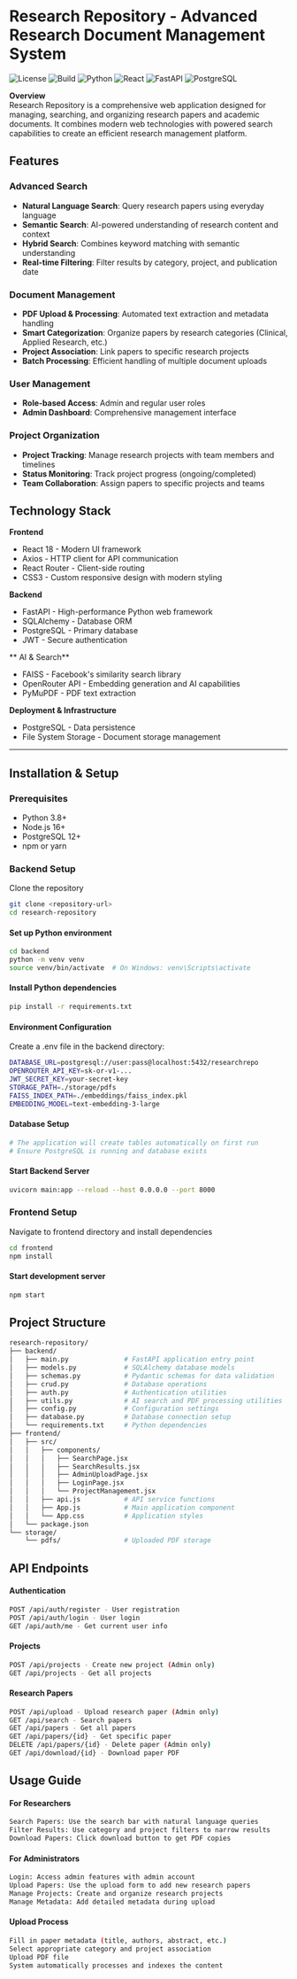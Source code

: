 # Research Repository - Advanced Research Document Management System

![License](https://img.shields.io/badge/license-MIT-green.svg) 
![Build](https://img.shields.io/badge/build-passing-brightgreen) 
![Python](https://img.shields.io/badge/python-3.8+-blue.svg) 
![React](https://img.shields.io/badge/react-18-blue.svg) 
![FastAPI](https://img.shields.io/badge/fastapi-0.95+-teal.svg) 
![PostgreSQL](https://img.shields.io/badge/postgresql-12+-blue.svg)

 **Overview**  
Research Repository is a comprehensive web application designed for managing, searching, and organizing research papers and academic documents. It combines modern web technologies with powered search capabilities to create an efficient research management platform.

##  Features

### Advanced Search
- **Natural Language Search**: Query research papers using everyday language  
- **Semantic Search**: AI-powered understanding of research content and context  
- **Hybrid Search**: Combines keyword matching with semantic understanding  
- **Real-time Filtering**: Filter results by category, project, and publication date  

### Document Management
- **PDF Upload & Processing**: Automated text extraction and metadata handling  
- **Smart Categorization**: Organize papers by research categories (Clinical, Applied Research, etc.)  
- **Project Association**: Link papers to specific research projects  
- **Batch Processing**: Efficient handling of multiple document uploads  

### User Management
- **Role-based Access**: Admin and regular user roles   
- **Admin Dashboard**: Comprehensive management interface  

### Project Organization
- **Project Tracking**: Manage research projects with team members and timelines  
- **Status Monitoring**: Track project progress (ongoing/completed)  
- **Team Collaboration**: Assign papers to specific projects and teams  

## Technology Stack

**Frontend**
- React 18 - Modern UI framework  
- Axios - HTTP client for API communication  
- React Router - Client-side routing  
- CSS3 - Custom responsive design with modern styling  

**Backend**
- FastAPI - High-performance Python web framework  
- SQLAlchemy - Database ORM  
- PostgreSQL - Primary database  
- JWT - Secure authentication  

** AI & Search**
- FAISS - Facebook's similarity search library  
- OpenRouter API - Embedding generation and AI capabilities  
- PyMuPDF - PDF text extraction  

**Deployment & Infrastructure**
- PostgreSQL - Data persistence  
- File System Storage - Document storage management  

---

##  Installation & Setup

### Prerequisites
- Python 3.8+  
- Node.js 16+  
- PostgreSQL 12+  
- npm or yarn  

### Backend Setup
Clone the repository
```bash
git clone <repository-url>
cd research-repository
```
#### Set up Python environment
```bash
cd backend
python -m venv venv
source venv/bin/activate  # On Windows: venv\Scripts\activate
```
#### Install Python dependencies
```bash
pip install -r requirements.txt
```
#### Environment Configuration
Create a .env file in the backend directory:
```bash
DATABASE_URL=postgresql://user:pass@localhost:5432/researchrepo
OPENROUTER_API_KEY=sk-or-v1-...
JWT_SECRET_KEY=your-secret-key
STORAGE_PATH=./storage/pdfs
FAISS_INDEX_PATH=./embeddings/faiss_index.pkl
EMBEDDING_MODEL=text-embedding-3-large
```
#### Database Setup
```bash
# The application will create tables automatically on first run
# Ensure PostgreSQL is running and database exists
```
#### Start Backend Server
```bash
uvicorn main:app --reload --host 0.0.0.0 --port 8000
```
### Frontend Setup
Navigate to frontend directory and install dependencies
```bash
cd frontend
npm install
```
#### Start development server
```bash
npm start
```

## Project Structure
```bash
research-repository/
├── backend/
│   ├── main.py              # FastAPI application entry point
│   ├── models.py            # SQLAlchemy database models
│   ├── schemas.py           # Pydantic schemas for data validation
│   ├── crud.py              # Database operations
│   ├── auth.py              # Authentication utilities
│   ├── utils.py             # AI search and PDF processing utilities
│   ├── config.py            # Configuration settings
│   ├── database.py          # Database connection setup
│   └── requirements.txt     # Python dependencies
├── frontend/
│   ├── src/
│   │   ├── components/
│   │   │   ├── SearchPage.jsx
│   │   │   ├── SearchResults.jsx
│   │   │   ├── AdminUploadPage.jsx
│   │   │   ├── LoginPage.jsx
│   │   │   └── ProjectManagement.jsx
│   │   ├── api.js           # API service functions
│   │   ├── App.js           # Main application component
│   │   └── App.css          # Application styles
│   └── package.json
└── storage/
    └── pdfs/                # Uploaded PDF storage
```

## API Endpoints
#### Authentication
```bash
POST /api/auth/register - User registration
POST /api/auth/login - User login
GET /api/auth/me - Get current user info
```

#### Projects
```bash
POST /api/projects - Create new project (Admin only)
GET /api/projects - Get all projects
```
#### Research Papers
```bash
POST /api/upload - Upload research paper (Admin only)
GET /api/search - Search papers
GET /api/papers - Get all papers
GET /api/papers/{id} - Get specific paper
DELETE /api/papers/{id} - Delete paper (Admin only)
GET /api/download/{id} - Download paper PDF
```
## Usage Guide
#### For Researchers
```bash
Search Papers: Use the search bar with natural language queries
Filter Results: Use category and project filters to narrow results
Download Papers: Click download button to get PDF copies
```
#### For Administrators
```bash
Login: Access admin features with admin account
Upload Papers: Use the upload form to add new research papers
Manage Projects: Create and organize research projects
Manage Metadata: Add detailed metadata during upload
```
#### Upload Process
```bash
Fill in paper metadata (title, authors, abstract, etc.)
Select appropriate category and project association
Upload PDF file
System automatically processes and indexes the content
```
